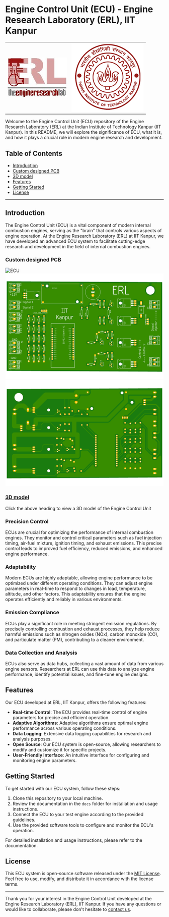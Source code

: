 # Engine Control Unit (ECU) - Engine Research Laboratory (ERL), IIT Kanpur

<table>
  <tr>
    <td><img src="Custom_Hardware/erl.jpg" alt="ERL"></td>
    <td><img src="Custom_Hardware/IITK.jpg" alt="IIT Kanpur"></td>
  </tr>
</table>

Welcome to the Engine Control Unit (ECU) repository of the Engine Research Laboratory (ERL) at the Indian Institute of Technology Kanpur (IIT Kanpur). In this README, we will explore the significance of ECU, what it is, and how it plays a crucial role in modern engine research and development.

## Table of Contents
- [Introduction](#introduction)
- [Custom designed PCB](#custom-designed-pcb)
- [3D model](#3d-model)
- [Features](#features)
- [Getting Started](#getting-started)
- [License](#license)

---

## Introduction

The Engine Control Unit (ECU) is a vital component of modern internal combustion engines, serving as the "brain" that controls various aspects of engine operation. At the Engine Research Laboratory (ERL) at IIT Kanpur, we have developed an advanced ECU system to facilitate cutting-edge research and development in the field of internal combustion engines.

### Custom designed PCB
![ECU](demonstration_gif/ECU_without_case.gif)
![ECU PCB top](Custom_Hardware/ECU_top.png)
![ECU PCB bottom](Custom_Hardware/ECU_bottom.png)

### [3D model](https://sketchfab.com/models/28feef1cc19342ffbb0c7c30adc009e6/embed?autostart=1)
Click the above heading to view a 3D model of the Engine Control Unit

### Precision Control
ECUs are crucial for optimizing the performance of internal combustion engines. They monitor and control critical parameters such as fuel injection timing, air-fuel mixture, ignition timing, and exhaust emissions. This precise control leads to improved fuel efficiency, reduced emissions, and enhanced engine performance.

### Adaptability
Modern ECUs are highly adaptable, allowing engine performance to be optimized under different operating conditions. They can adjust engine parameters in real-time to respond to changes in load, temperature, altitude, and other factors. This adaptability ensures that the engine operates efficiently and reliably in various environments.

### Emission Compliance
ECUs play a significant role in meeting stringent emission regulations. By precisely controlling combustion and exhaust processes, they help reduce harmful emissions such as nitrogen oxides (NOx), carbon monoxide (CO), and particulate matter (PM), contributing to a cleaner environment.

### Data Collection and Analysis
ECUs also serve as data hubs, collecting a vast amount of data from various engine sensors. Researchers at ERL can use this data to analyze engine performance, identify potential issues, and fine-tune engine designs.

## Features

Our ECU developed at ERL, IIT Kanpur, offers the following features:

- **Real-time Control**: The ECU provides real-time control of engine parameters for precise and efficient operation.
- **Adaptive Algorithms**: Adaptive algorithms ensure optimal engine performance across various operating conditions.
- **Data Logging**: Extensive data logging capabilities for research and analysis purposes.
- **Open Source**: Our ECU system is open-source, allowing researchers to modify and customize it for specific projects.
- **User-Friendly Interface**: An intuitive interface for configuring and monitoring engine parameters.

## Getting Started

To get started with our ECU system, follow these steps:

1. Clone this repository to your local machine.
2. Review the documentation in the `docs` folder for installation and usage instructions.
3. Connect the ECU to your test engine according to the provided guidelines.
4. Use the provided software tools to configure and monitor the ECU's operation.

For detailed installation and usage instructions, please refer to the documentation.

## License

This ECU system is open-source software released under the [MIT License](LICENSE). Feel free to use, modify, and distribute it in accordance with the license terms.

---

Thank you for your interest in the Engine Control Unit developed at the Engine Research Laboratory (ERL), IIT Kanpur. If you have any questions or would like to collaborate, please don't hesitate to [contact us](mailto:akag@iitk.ac.in).

